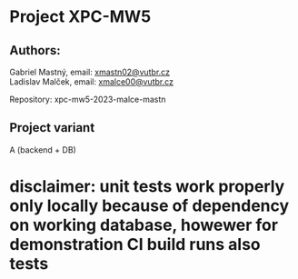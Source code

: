 # Project XPC-MW5

## Authors: 
Gabriel Mastný, email: xmastn02@vutbr.cz  
Ladislav Malček, email: xmalce00@vutbr.cz

Repository: xpc-mw5-2023-malce-mastn

## Project variant
A (backend + DB)

# disclaimer: unit tests work properly only locally because of dependency on working database, howewer for demonstration CI build runs also tests
